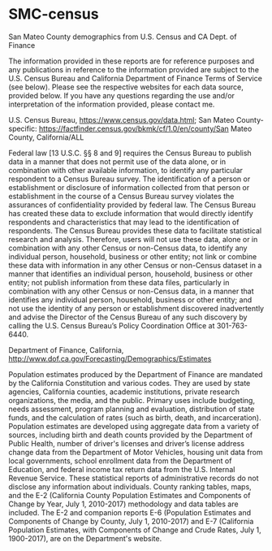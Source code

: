 # SMC-census

San Mateo County demographics from U.S. Census and CA Dept. of Finance

The information provided in these reports are for reference purposes and any publications in reference to the information provided are subject to the U.S. Census Bureau and California Department of Finance Terms of Service (see below).  Please see the respective websites for each data source, provided below.  If you have any questions regarding the use and/or interpretation of the information provided, please contact me.

U.S. Census Bureau, https://www.census.gov/data.html; 
        San Mateo County-specific: https://factfinder.census.gov/bkmk/cf/1.0/en/county/San Mateo County, California/ALL

Federal law [13 U.S.C. §§ 8 and 9] requires the Census Bureau to publish data in a manner that does not permit use of the data alone, or in combination with other available information, to identify any particular respondent to a Census Bureau survey. The identification of a person or establishment or disclosure of information collected from that person or establishment in the course of a Census Bureau survey violates the assurances of confidentiality provided by federal law.
The Census Bureau has created these data to exclude information that would directly identify respondents and characteristics that may lead to the identification of respondents.  The Census Bureau provides these data to facilitate statistical research and analysis.
Therefore, users will not use these data, alone or in combination with any other Census or non-Census data, to identify any individual person, household, business or other entity; not link or combine these data with information in any other Census or non-Census dataset in a manner that identifies an individual person, household, business or other entity; not publish information from these data files, particularly in combination with any other Census or non-Census data, in a manner that identifies any individual person, household, business or other entity; and not use the  identity of any person or establishment discovered inadvertently and advise the Director of the Census Bureau of any such discovery by calling the U.S. Census Bureau’s Policy Coordination Office at 301-763-6440.

Department of Finance, California, http://www.dof.ca.gov/Forecasting/Demographics/Estimates

Population estimates produced by the Department of Finance are mandated by the California Constitution and various codes. They are used by state agencies, California counties, academic institutions, private research organizations, the media, and the public. Primary uses include budgeting, needs assessment, program planning and evaluation, distribution of state funds, and the calculation of rates (such as birth, death, and incarceration). Population estimates are developed using aggregate data from a variety of sources, including birth and death counts provided by the Department of Public Health, number of driver's licenses and driver’s license address change data from the Department of Motor Vehicles, housing unit data from local governments, school enrollment data from the Department of Education, and federal income tax return data from the U.S. Internal Revenue Service. These statistical reports of administrative records do not disclose any information about individuals. County ranking tables, maps, and the E-2 (California County Population Estimates and Components of Change by Year, July 1, 2010-2017) methodology and data tables are included. The E-2 and companion reports E-6 (Population Estimates and Components of Change by County, July 1, 2010-2017) and E-7 (California Population Estimates, with Components of Change and Crude Rates, July 1, 1900-2017), are on the Department's website.
